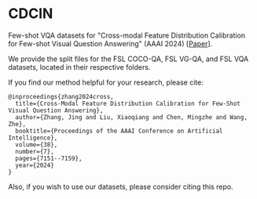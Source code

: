 # CDCIN
Few-shot VQA datasets for "Cross-modal Feature Distribution Calibration for Few-shot Visual Question Answering" (AAAI 2024) [[Paper](https://ojs.aaai.org/index.php/AAAI/article/view/28543)].

We provide the split files for the FSL COCO-QA, FSL VG-QA, and FSL VQA datasets, located in their respective folders.

If you find our method helpful for your research, please cite:

```
@inproceedings{zhang2024cross,
  title={Cross-Modal Feature Distribution Calibration for Few-Shot Visual Question Answering},
  author={Zhang, Jing and Liu, Xiaoqiang and Chen, Mingzhe and Wang, Zhe},
  booktitle={Proceedings of the AAAI Conference on Artificial Intelligence},
  volume={38},
  number={7},
  pages={7151--7159},
  year={2024}
}
```

Also, if you wish to use our datasets, please consider citing this repo.



